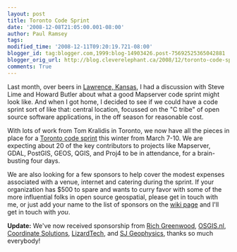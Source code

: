 ```yaml
---
layout: post
title: Toronto Code Sprint
date: '2008-12-08T21:05:00.001-08:00'
author: Paul Ramsey
tags: 
modified_time: '2008-12-11T09:20:19.721-08:00'
blogger_id: tag:blogger.com,1999:blog-14903426.post-75692525365042881
blogger_orig_url: http://blog.cleverelephant.ca/2008/12/toronto-code-sprint.html
comments: True
---
```


Last month, over beers in [Lawrence, Kansas](/2008/11/we-arent-in-kansas-anymore-toto.html), I had a discussion with Steve Lime and Howard Butler about what a good Mapserver code sprint might look like.  And when I got home, I decided to see if we could have a code sprint sort of like that: central location, focussed on the "C tribe" of open source software applications, in the off season for reasonable cost.

With lots of work from Tom Kralidis in Toronto, we now have all the pieces in place for a [Toronto code sprint](http://wiki.osgeo.org/wiki/Toronto_Code_Sprint_2009) this winter from March 7-10.  We are expecting about 20 of the key contributors to projects like Mapserver, GDAL, PostGIS, GEOS, QGIS, and Proj4 to be in attendance, for a brain-busting four days.

We are also looking for a few sponsors to help cover the modest expenses associated with a venue, internet and catering during the sprint. If your organization has $500 to spare and wants to curry favor with some of the more influential folks in open source geospatial, please get in touch with me, or just add your name to the list of sponsors on the [wiki page](http://wiki.osgeo.org/wiki/Toronto_Code_Sprint_2009) and I'll get in touch with *you*.

**Update:** We've now received sponsorship from [Rich Greenwood](http://www.greenwoodmap.com/), [OSGIS.nl](http://www.osgis.nl/index_en.htm), [Coordinate Solutions](http://www.coordinatesolutions.com), [LizardTech](http://www.lizardtech.com/), and [SJ Geophysics](http://www.sjgeophysics.com/), thanks so much everybody!

